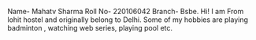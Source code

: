 Name- Mahatv Sharma
Roll No- 220106042
Branch- Bsbe.
Hi! I am From lohit hostel and originally belong to Delhi. Some of my hobbies
are playing badminton , watching web series, playing pool etc.  
